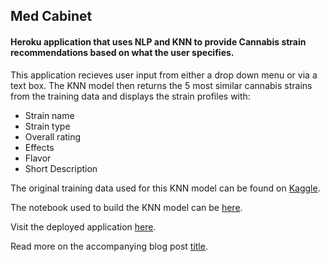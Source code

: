 ## Med Cabinet
#### Heroku application that uses NLP and KNN to provide Cannabis strain recommendations based on what the user specifies.

This application recieves user input from either a drop down menu or via a text box. The KNN model then returns the 5 most similar cannabis strains from the training data and displays the strain profiles with:
- Strain name
- Strain type
- Overall rating
- Effects
- Flavor
- Short Description

The original training data used for this KNN model can be found on [Kaggle](https://www.kaggle.com/kingburrito666/cannabis-strains).

The notebook used to build the KNN model can be [here](notebooks/Med_Cabinet_Final.ipynb).

Visit the deployed application [here](TODO).

Read more on the accompanying blog post [title](TODO).

